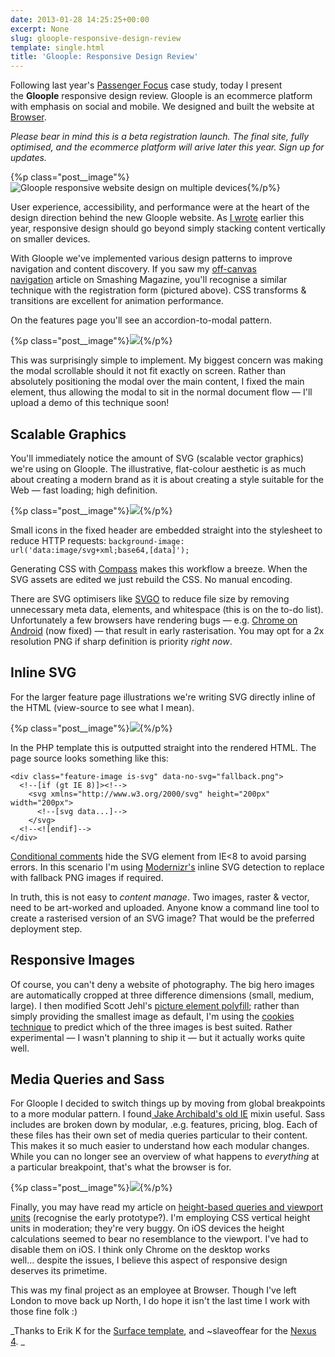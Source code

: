 ```yaml
---
date: 2013-01-28 14:25:25+00:00
excerpt: None
slug: gloople-responsive-design-review
template: single.html
title: 'Gloople: Responsive Design Review'
---
```


Following last year's [Passenger Focus](http://dbushell.com/2012/06/17/passenger-focus-responsive-web-design-case-study/) case study, today I present the **Gloople** responsive design review. Gloople is an ecommerce platform with emphasis on social and mobile. We designed and built the website at [Browser](http://www.browserlondon.com).

_Please bear in mind this is a beta registration launch. The final site, fully optimised, and the ecommerce platform will arive later this year. Sign up for updates._

{%p class="post__image"%}![Gloople responsive website design on multiple devices](/wp-content/uploads/2013/01/gloople-devices.jpg){%/p%}

User experience, accessibility, and performance were at the heart of the design direction behind the new Gloople website. As [I wrote](http://dbushell.com/2013/01/06/a-mini-series-of-responsive-mistakes/) earlier this year, responsive design should go beyond simply stacking content vertically on smaller devices.

With Gloople we've implemented various design patterns to improve navigation and content discovery. If you saw my [off-canvas navigation](http://coding.smashingmagazine.com/2013/01/15/off-canvas-navigation-for-responsive-website/) article on Smashing Magazine, you'll recognise a similar technique with the registration form (pictured above). CSS transforms & transitions are excellent for animation performance.

On the features page you'll see an accordion-to-modal pattern.

{%p class="post__image"%}![](/wp-content/uploads/2013/01/gloople-modal-accordion.jpg){%/p%}

This was surprisingly simple to implement. My biggest concern was making the modal scrollable should it not fit exactly on screen. Rather than absolutely positioning the modal over the main content, I fixed the main element, thus allowing the modal to sit in the normal document flow — I'll upload a demo of this technique soon!


## Scalable Graphics


You'll immediately notice the amount of SVG (scalable vector graphics) we're using on Gloople. The illustrative, flat-colour aesthetic is as much about creating a modern brand as it is about creating a style suitable for the Web — fast loading; high definition.

{%p class="post__image"%}![](/wp-content/uploads/2013/01/gloople-icons.png){%/p%}

Small icons in the fixed header are embedded straight into the stylesheet to reduce HTTP requests: `background-image: url('data:image/svg+xml;base64,[data]');`

Generating CSS with [Compass](http://compass-style.org/) makes this workflow a breeze. When the SVG assets are edited we just rebuild the CSS. No manual encoding.

There are SVG optimisers like [SVGO](https://github.com/svg/svgo/) to reduce file size by removing unnecessary meta data, elements, and whitespace (this is on the to-do list). Unfortunately a few browsers have rendering bugs — e.g. [Chrome on Android](http://code.google.com/p/chromium/issues/detail?id=161982) (now fixed) — that result in early rasterisation. You may opt for a 2x resolution PNG if sharp definition is priority _right now_.


## Inline SVG


For the larger feature page illustrations we're writing SVG directly inline of the HTML (view-source to see what I mean).

{%p class="post__image"%}![](/wp-content/uploads/2013/01/gloople-features.png){%/p%}

In the PHP template this is outputted straight into the rendered HTML. The page source looks something like this:

````markup
<div class="feature-image is-svg" data-no-svg="fallback.png">
  <!--[if (gt IE 8)]><!-->
    <svg xmlns="http://www.w3.org/2000/svg" height="200px" width="200px">
      <!--[svg data...]-->
    </svg>
  <!--<![endif]-->
</div>
````

[Conditional comments](http://www.quirksmode.org/css/condcom.html) hide the SVG element from IE<8 to avoid parsing errors. In this scenario I'm using [Modernizr's](http://modernizr.com/docs/#features-misc) inline SVG detection to replace with fallback PNG images if required.

In truth, this is not easy to _content manage_. Two images, raster & vector, need to be art-worked and uploaded. Anyone know a command line tool to create a rasterised version of an SVG image? That would be the preferred deployment step.


## Responsive Images


Of course, you can't deny a website of photography. The big hero images are automatically cropped at three difference dimensions (small, medium, large). I then modified Scott Jehl's [picture element polyfill](https://github.com/scottjehl/picturefill); rather than simply providing the smallest image as default, I'm using the [cookies technique](http://blog.keithclark.co.uk/responsive-images-using-cookies/) to predict which of the three images is best suited. Rather experimental — I wasn't planning to ship it — but it actually works quite well.


## Media Queries and Sass


For Gloople I decided to switch things up by moving from global breakpoints to a more modular pattern. I found[ Jake Archibald's old IE](http://jakearchibald.github.com/sass-ie/) mixin useful. Sass includes are broken down by modular, .e.g. features, pricing, blog. Each of these files has their own set of media queries particular to their content. This makes it so much easier to understand how each modular changes. While you can no longer see an overview of what happens to _everything_ at a particular breakpoint, that's what the browser is for.

{%p class="post__image"%}![](/wp-content/uploads/2013/01/gloople-vertical-height.jpg){%/p%}

Finally, you may have read my article on [height-based queries and viewport units](http://dbushell.com/2012/11/19/responsive-bases-vertical-spaces/) (recognise the early prototype?). I'm employing CSS vertical height units in moderation; they're very buggy. On iOS devices the height calculations seemed to bear no resemblance to the viewport. I've had to disable them on iOS. I think only Chrome on the desktop works well… despite the issues, I believe this aspect of responsive design deserves its primetime.

This was my final project as an employee at Browser. Though I've left London to move back up North, I do hope it isn't the last time I work with those fine folk :)

_Thanks to Erik K for the [Surface template](http://dribbble.com/shots/860650-Freebie-Microsoft-Surface-RT-psd-and-ai-templates), and ~slaveoffear for the [Nexus 4](http://slaveoffear.deviantart.com/art/Nexus-4-PSD-339422726).
_
